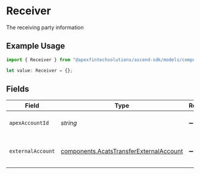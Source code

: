 # Receiver

The receiving party information

## Example Usage

```typescript
import { Receiver } from "@apexfintechsolutions/ascend-sdk/models/components";

let value: Receiver = {};
```

## Fields

| Field                                                                                              | Type                                                                                               | Required                                                                                           | Description                                                                                        | Example                                                                                            |
| -------------------------------------------------------------------------------------------------- | -------------------------------------------------------------------------------------------------- | -------------------------------------------------------------------------------------------------- | -------------------------------------------------------------------------------------------------- | -------------------------------------------------------------------------------------------------- |
| `apexAccountId`                                                                                    | *string*                                                                                           | :heavy_minus_sign:                                                                                 | The internal apex account id                                                                       | 01H8FB90ZRRFWXB4XC2JPJ1D4Y                                                                         |
| `externalAccount`                                                                                  | [components.AcatsTransferExternalAccount](../../models/components/acatstransferexternalaccount.md) | :heavy_minus_sign:                                                                                 | The external account information                                                                   |                                                                                                    |